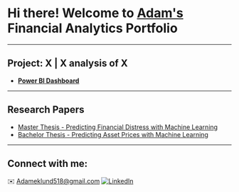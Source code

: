 # Hi there! Welcome to [Adam's](https://www.linkedin.com/in/adam-eklund-4737a8163/) Financial Analytics Portfolio

---

## Project: X | X analysis of X

- **[Power BI Dashboard](https://github.com/EklundAdam/Portfolio)**

---

## Research Papers

- [Master Thesis - Predicting Financial Distress with Machine Learning](https://github.com/Eklundadam/Portfolio.github.io/blob/main//Master%20Thesis%20-%20Predicting%20Financial%20Distress.pdf)
- [Bachelor Thesis - Predicting Asset Prices with Machine Learning](https://github.com/Eklundadam/Portfolio.github.io/blob/main/Bachelor%20Thesis%20-%20Predicting%20Asset%20Prices.pdf)

---

## Connect with me:
✉️ [Adameklund518@gmail.com](mailto:Adameklund518@gmail.com)
[![LinkedIn](https://img.shields.io/badge/-LinkedIn-blue?style=flat-square&logo=linkedin&logoColor=white)](https://www.linkedin.com/in/adam-eklund-4737a8163/)
